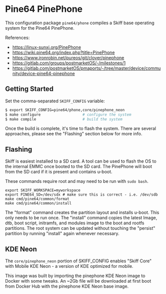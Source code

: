 # Pine64 PinePhone

This configuration package `pine64/phone` compiles a Skiff base operating system
for the Pine64 PinePhone.

References: 

 - https://linux-sunxi.org/PinePhone
 - https://wiki.pine64.org/index.php?title=PinePhone 
 - https://www.ironrobin.net/pureos/git/clover/pinephone
 - https://gitlab.com/groups/postmarketOS/-/milestones/1
 - https://gitlab.com/postmarketOS/pmaports/-/tree/master/device/community/device-pine64-pinephone

## Getting Started

Set the comma-separated `SKIFF_CONFIG` variable:

```sh
$ export SKIFF_CONFIG=pine64/phone,core/pinephone_neon
$ make configure                   # configure the system
$ make compile                     # build the system
```

Once the build is complete, it's time to flash the system. There are several
approaches, please see the "Flashing" section below for more info.

## Flashing

Skiff is easiest installed to a SD card. A tool can be used to flash the OS to
the internal EMMC once booted to the SD card. The PinePhone will boot from the
SD card if it is present and contains u-boot.

These commands require root and may need to be run with `sudo bash`.

```
export SKIFF_WORKSPACE=myworkspace
export PINE64_SD=/dev/sdx # make sure this is correct - i.e. /dev/sdb
make cmd/pine64/common/format
make cmd/pine64/common/install
```

The "format" command creates the partition layout and installs u-boot. This only
needs to be run once. The "install" command copies the latest Image, dtb, boot
script, initramfs, and modules image to the boot and rootfs partitions. The root
system can be updated without touching the "persist" partition by running
"install" again whenever necessary.

## KDE Neon

The `core/pinephone_neon` portion of SKIFF_CONFIG enables "Skiff Core" with
Mobile KDE Neon - a version of KDE optimized for mobile.

This image was built by importing the pinephone KDE Neon image to Docker with
some tweaks. An ~2Gb file will be downloaded at first boot from Docker Hub with
the pinephone KDE Neon base image.

